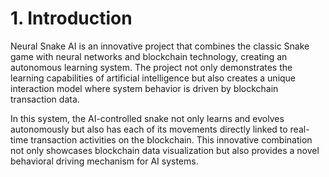 # 1. Introduction

Neural Snake AI is an innovative project that combines the classic Snake game with neural networks and blockchain technology, creating an autonomous learning system. The project not only demonstrates the learning capabilities of artificial intelligence but also creates a unique interaction model where system behavior is driven by blockchain transaction data.

In this system, the AI-controlled snake not only learns and evolves autonomously but also has each of its movements directly linked to real-time transaction activities on the blockchain. This innovative combination not only showcases blockchain data visualization but also provides a novel behavioral driving mechanism for AI systems. 